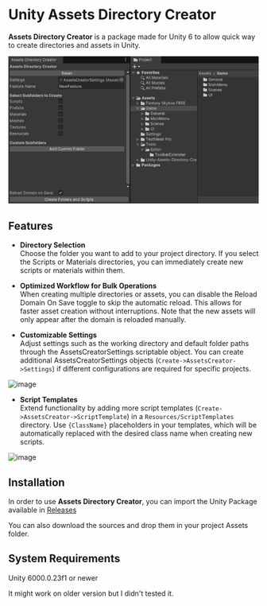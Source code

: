 # Unity Assets Directory Creator

**Assets Directory Creator** is a package made for Unity 6 to allow quick way to create directories and assets in Unity.

![image](https://github.com/Theo-Mestre/Unity-Assets-Directory-Creator/blob/main/ReadMeAssets/AssetsDirectoryCreator.gif)

## Features

- **Directory Selection** <br>
Choose the folder you want to add to your project directory.
If you select the Scripts or Materials directories, you can immediately create new scripts or materials within them.

- **Optimized Workflow for Bulk Operations** <br>
When creating multiple directories or assets, you can disable the Reload Domain On Save toggle to skip the automatic reload.
This allows for faster asset creation without interruptions. Note that the new assets will only appear after the domain is reloaded manually.

- **Customizable Settings** <br>
Adjust settings such as the working directory and default folder paths through the AssetsCreatorSettings scriptable object.
You can create additional AssetsCreatorSettings objects (`Create->AssetsCreator->Settings`) if different configurations are required for specific projects.

![image](https://github.com/user-attachments/assets/8d3e10b1-df87-40ed-969e-fafaca6efd2a)

- **Script Templates** <br>
Extend functionality by adding more script templates (`Create->AssetsCreator->ScriptTemplate`) in a `Resources/ScriptTemplates` directory.
Use `{ClassName}` placeholders in your templates, which will be automatically replaced with the desired class name when creating new scripts.

![image](https://github.com/user-attachments/assets/21cda0c8-ea09-455d-a09e-7617c265ff7e)


## Installation

In order to use **Assets Directory Creator**, you can import the Unity Package available in [Releases](https://github.com/Theo-Mestre/Unity-Assets-Directory-Creator/releases)

You can also download the sources and drop them in your project Assets folder.

## System Requirements

Unity 6000.0.23f1 or newer

It might work on older version but I didn't tested it.
